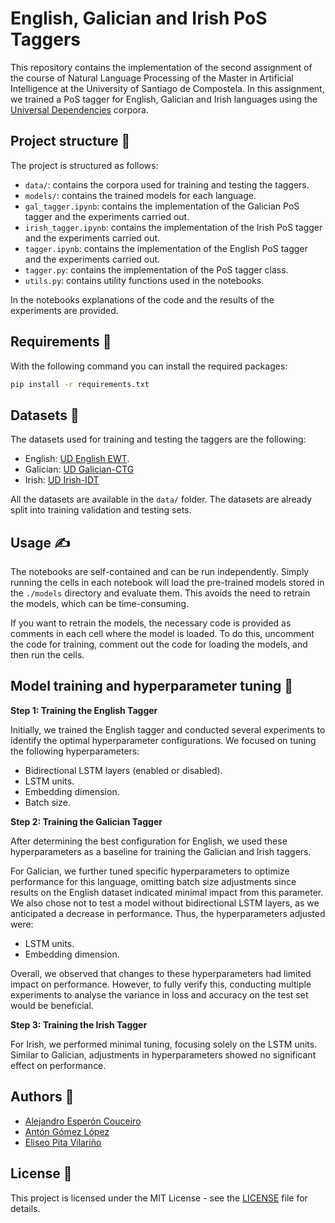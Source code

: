 # English, Galician and Irish PoS Taggers

This repository contains the implementation of the second assignment of the course of Natural Language Processing of the Master in Artificial Intelligence at the University of Santiago de Compostela. In this assignment, we trained a PoS tagger for English, Galician and Irish languages using the [Universal Dependencies](https://universaldependencies.org/) corpora.

## Project structure :open_file_folder:

The project is structured as follows:

- `data/`: contains the corpora used for training and testing the taggers.
- `models/`: contains the trained models for each language.
- `gal_tagger.ipynb`: contains the implementation of the Galician PoS tagger and the experiments carried out.
- `irish_tagger.ipynb`: contains the implementation of the Irish PoS tagger and the experiments carried out.
- `tagger.ipynb`: contains the implementation of the English PoS tagger and the experiments carried out.
- `tagger.py`: contains the implementation of the PoS tagger class.
- `utils.py`: contains utility functions used in the notebooks.

In the notebooks explanations of the code and the results of the experiments are provided.

## Requirements :page_with_curl:

With the following command you can install the required packages:

```bash
pip install -r requirements.txt
```

## Datasets :floppy_disk:

The datasets used for training and testing the taggers are the following:

- English: [UD English EWT](https://github.com/UniversalDependencies/UD_English-EWT).
- Galician: [UD Galician-CTG](https://github.com/UniversalDependencies/UD_Galician-CTG)
- Irish: [UD Irish-IDT](https://github.com/UniversalDependencies/UD_Irish-IDT)

All the datasets are available in the `data/` folder. The datasets are already split into training validation and testing sets.

## Usage :writing_hand:

The notebooks are self-contained and can be run independently. Simply running the cells in each notebook will load the pre-trained models stored in the `./models` directory and evaluate them. This avoids the need to retrain the models, which can be time-consuming.

If you want to retrain the models, the necessary code is provided as comments in each cell where the model is loaded. To do this, uncomment the code for training, comment out the code for loading the models, and then run the cells.

## Model training and hyperparameter tuning :microscope:

**Step 1: Training the English Tagger**

Initially, we trained the English tagger and conducted several experiments to identify the optimal hyperparameter configurations. We focused on tuning the following hyperparameters:

- Bidirectional LSTM layers (enabled or disabled).
- LSTM units.
- Embedding dimension.
- Batch size.

**Step 2: Training the Galician Tagger**

After determining the best configuration for English, we used these hyperparameters as a baseline for training the Galician and Irish taggers.

For Galician, we further tuned specific hyperparameters to optimize performance for this language, omitting batch size adjustments since results on the English dataset indicated minimal impact from this parameter. We also chose not to test a model without bidirectional LSTM layers, as we anticipated a decrease in performance. Thus, the hyperparameters adjusted were:

- LSTM units.
- Embedding dimension.

Overall, we observed that changes to these hyperparameters had limited impact on performance. However, to fully verify this, conducting multiple experiments to analyse the variance in loss and accuracy on the test set would be beneficial.

**Step 3: Training the Irish Tagger**

For Irish, we performed minimal tuning, focusing solely on the LSTM units. Similar to Galician, adjustments in hyperparameters showed no significant effect on performance.

## Authors :busts_in_silhouette:

- [Alejandro Esperón Couceiro](https://github.com/Alexec02)
- [Antón Gómez López](https://github.com/antongomez)
- [Eliseo Pita Vilariño](https://github.com/elipitav)

## License :page_facing_up:

This project is licensed under the MIT License - see the [LICENSE](LICENSE) file for details.
